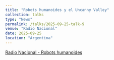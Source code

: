 ```yaml
---
title: "Robots humanoides y el Uncanny Valley"
collection: talks
type: "News"
permalink: /talks/2025-09-25-talk-9
venue: "Radio Nacional"
date: 2025-09-25
location: "Argentina"
---
```


[Radio Nacional - Robots humanoides](https://www.radionacional.com.ar/rodrigo-ramele-los-robots-que-parecen-muy-humanos-nos-generan-rechazo/)
